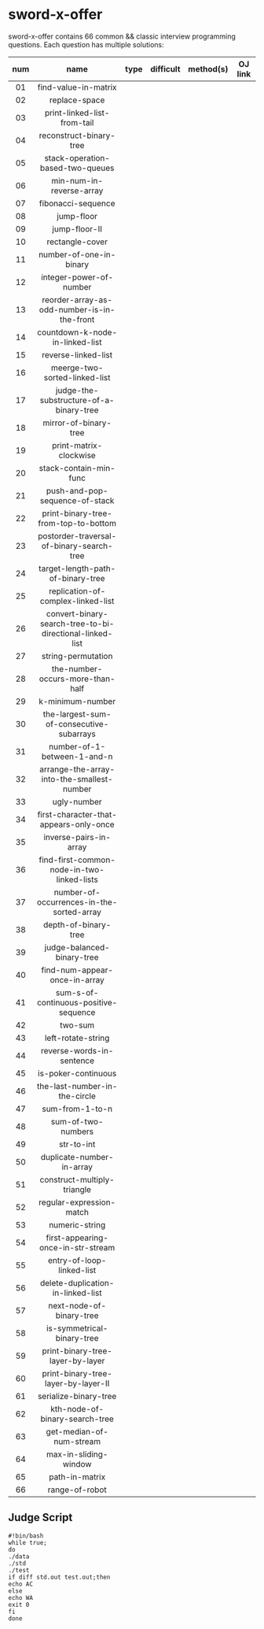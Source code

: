 # sword-x-offer

sword-x-offer contains 66 common && classic interview programming questions. Each question has multiple solutions:

| num |              name               |    type   |   difficult    | method(s) |   OJ link   |
|:---:|:-------------------------------:|:---------:|:--------------:|:---------:|:-----------:|
| 01  | find-value-in-matrix            |           |                |           |             |
| 02  | replace-space                   |           |                |           |             |
| 03  | print-linked-list-from-tail     |           |                |           |             |
| 04  | reconstruct-binary-tree         |           |                |           |             |
| 05  | stack-operation-based-two-queues|           |                |           |             |
| 06  | min-num-in-reverse-array        |           |                |           |             |
| 07  | fibonacci-sequence              |           |                |           |             |
| 08  | jump-floor                      |           |                |           |             |
| 09  | jump-floor-II                   |           |                |           |             |
| 10  | rectangle-cover                 |           |                |           |             |
| 11  | number-of-one-in-binary         |           |                |           |             |
| 12  | integer-power-of-number         |           |                |           |             |
| 13  | reorder-array-as-odd-number-is-in-the-front |           |                |           |             |
| 14  | countdown-k-node-in-linked-list |           |                |           |             |
| 15  | reverse-linked-list             |           |                |           |             |
| 16  | meerge-two-sorted-linked-list   |           |                |           |             |
| 17  | judge-the-substructure-of-a-binary-tree |           |                |           |             |
| 18  | mirror-of-binary-tree           |           |                |           |             |
| 19  | print-matrix-clockwise          |           |                |           |             |
| 20  | stack-contain-min-func          |           |                |           |             |
| 21  | push-and-pop-sequence-of-stack  |           |                |           |             |
| 22  | print-binary-tree-from-top-to-bottom |           |                |           |             |
| 23  | postorder-traversal-of-binary-search-tree |           |                |           |             |
| 24  | target-length-path-of-binary-tree |           |                |           |             |
| 25  | replication-of-complex-linked-list|           |                |           |             |
| 26  | convert-binary-search-tree-to-bi-directional-linked-list |           |                |           |             |
| 27  | string-permutation   |           |                |           |             |
| 28  | the-number-occurs-more-than-half |           |                |           |             |
| 29  | k-minimum-number     |           |                |           |             |
| 30  | the-largest-sum-of-consecutive-subarrays |           |                |           |             |
| 31  | number-of-1-between-1-and-n |           |                |           |             |
| 32  | arrange-the-array-into-the-smallest-number |           |                |           |             |
| 33  | ugly-number          |           |                |           |             |
| 34  | first-character-that-appears-only-once |           |                |           |             |
| 35  | inverse-pairs-in-array |           |                |           |             |
| 36  | find-first-common-node-in-two-linked-lists |           |                |           |             |
| 37  | number-of-occurrences-in-the-sorted-array |           |                |           |             |
| 38  | depth-of-binary-tree |           |                |           |             |
| 39  | judge-balanced-binary-tree |           |                |           |             |
| 40  | find-num-appear-once-in-array |           |                |           |             |
| 41  | sum-s-of-continuous-positive-sequence |           |                |           |             |
| 42  | two-sum              |           |                |           |             |
| 43  | left-rotate-string   |           |                |           |             |
| 44  | reverse-words-in-sentence |           |                |           |             |
| 45  | is-poker-continuous  |           |                |           |             |
| 46  | the-last-number-in-the-circle |           |                |           |             |
| 47  | sum-from-1-to-n      |           |                |           |             |
| 48  | sum-of-two-numbers   |           |                |           |             |
| 49  | str-to-int           |           |                |           |             |
| 50  | duplicate-number-in-array |           |                |           |             |
| 51  | construct-multiply-triangle |           |                |           |             |
| 52  | regular-expression-match |           |                |           |             |
| 53  | numeric-string           |           |                |           |             |
| 54  | first-appearing-once-in-str-stream |           |                |           |             |
| 55  | entry-of-loop-linked-list |           |                |           |             |
| 56  | delete-duplication-in-linked-list |           |                |           |             |
| 57  | next-node-of-binary-tree |           |                |           |             |
| 58  | is-symmetrical-binary-tree |           |                |           |             |
| 59  | print-binary-tree-layer-by-layer |           |                |           |             |
| 60  | print-binary-tree-layer-by-layer-II |           |                |           |             |
| 61  | serialize-binary-tree |           |                |           |             |
| 62  | kth-node-of-binary-search-tree |           |                |           |             |
| 63  | get-median-of-num-stream |           |                |           |             |
| 64  | max-in-sliding-window |           |                |           |             |
| 65  | path-in-matrix        |           |                |           |             |
| 66  | range-of-robot        |           |                |           |             |


## Judge Script

```shell
#!bin/bash
while true;
do
./data
./std
./test
if diff std.out test.out;then
echo AC
else
echo WA
exit 0
fi
done
```
